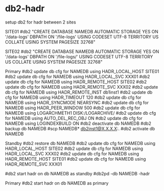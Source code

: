 # db2-hadr
setup db2 for hadr between 2 sites

SITE01
#db2 "CREATE DATABASE NAMEDB AUTOMATIC STORAGE YES ON '/data-logs' DBPATH ON '/file-logs' USING CODESET UTF-8 TERRITORY US COLLATE USING SYSTEM PAGESIZE 32768"

SITE02
#db2 "CREATE DATABASE NAMEDB AUTOMATIC STORAGE YES ON '/data-logs' DBPATH ON '/file-logs/' USING CODESET UTF-8 TERRITORY US COLLATE USING SYSTEM PAGESIZE 32768"

Primary
#db2 update db cfg for NAMEDB using HADR_LOCAL_HOST SITE01
#db2 update db cfg for NAMEDB using HADR_LOCAL_SVC XXX01
#db2 update db cfg for NAMEDB using HADR_REMOTE_HOST SITE02
#db2 update db cfg for NAMEDB using HADR_REMOTE_SVC XXX02
#db2 update db cfg for NAMEDB using HADR_REMOTE_INST db1inst1
#db2 update db cfg for NAMEDB using HADR_TIMEOUT 120
#db2 update db cfg for NAMEDB using HADR_SYNCMODE NEARSYNC
#db2 update db cfg for NAMEDB using HADR_PEER_WINDOW 500
#db2 update db cfg for NAMEDB using LOGARCHMETH1 DISK:/LOGARCHIVE/
#db2 update db cfg for NAMEDB using AUTO_DEL_REC_OBJ ON
#db2 update db cfg for NAMEDB using LOGINDEXBUILD ON
#db2 deactivate db NAMEDB
#db2 backup db NAMEDB
#scp NAMEDB* db2inst1@X.X.X.X:.
#db2 activate db NAMEDB

Standby
#db2 restore db NAMEDB
#db2 update db cfg for NAMEDB using HADR_LOCAL_HOST SITE02
#db2 update db cfg for NAMEDB using HADR_LOCAL_SVC XXX02
#db2 update db cfg for NAMEDB using HADR_REMOTE_HOST SITE01
#db2 update db cfg for NAMEDB using HADR_REMOTE_SVC XXX01

#db2 start hadr on db NAMEDB as standby
#db2pd -db NAMEDB -hadr

Primary
#db2 start hadr on db NAMEDB as primary
